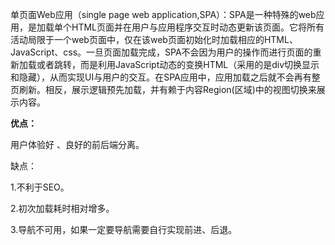 单页面Web应用（single page web application,SPA）：SPA是一种特殊的web应用，是加载单个HTML页面并在用户与应用程序交互时动态更新该页面。它将所有活动局限于一个web页面中，仅在该web页面初始化时加载相应的HTML、JavaScript、css。一旦页面加载完成，SPA不会因为用户的操作而进行页面的重新加载或者跳转，而是利用JavaScript动态的变换HTML（采用的是div切换显示和隐藏），从而实现UI与用户的交互。在SPA应用中，应用加载之后就不会再有整页刷新。相反，展示逻辑预先加载，并有赖于内容Region(区域)中的视图切换来展示内容。

**优点：** 

用户体验好 、良好的前后端分离。

缺点：

1.不利于SEO。

2.初次加载耗时相对增多。

3.导航不可用，如果一定要导航需要自行实现前进、后退。